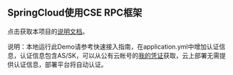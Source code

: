 ## SpringCloud使用CSE RPC框架

点击获取本项目的[说明文档](https://huaweicse.github.io/cse-java-chassis-doc/spring-cloud-using-cse/cse-and-rpc.html)。

说明：本地运行此Demo请参考快速接入指南，在application.yml中增加认证信息，认证信息包含AS/SK，可以从公有云帐号的[我的凭证](https://support.huaweicloud.com/usermanual-iam/zh-cn_topic_0079477318.html)获取，云上部署无需提供认证信息，部署平台将自动认证。
